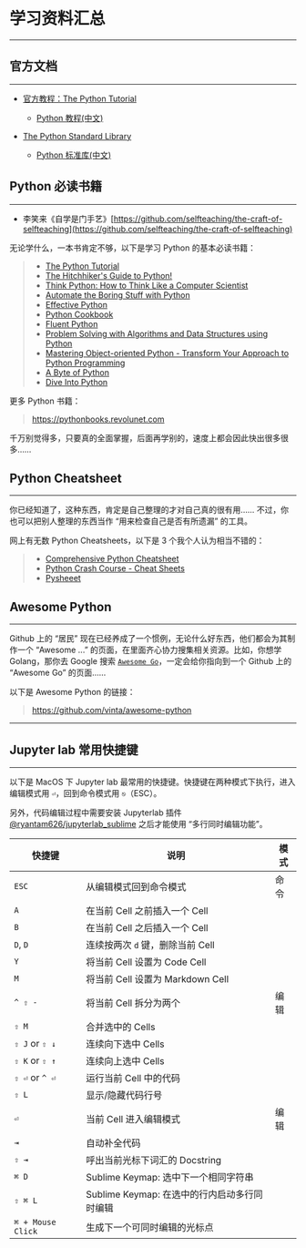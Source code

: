 # 学习资料汇总

-----


## 官方文档

---


* [官方教程：The Python Tutorial](https://docs.python.org/3/tutorial/index.html)
    * [Python 教程(中文)](https://docs.python.org/zh-cn/3/tutorial/index.html)

* [The Python Standard Library](https://docs.python.org/3/library/index.html)
    * [Python 标准库(中文)](https://docs.python.org/zh-cn/3/library/index.html)

## Python 必读书籍

---

* 李笑来《自学是门手艺》[https://github.com/selfteaching/the-craft-of-selfteaching](https://github.com/selfteaching/the-craft-of-selfteaching)

无论学什么，一本书肯定不够，以下是学习 Python 的基本必读书籍：

> * [The Python Tutorial](https://docs.python.org/3/tutorial/)
> * [The Hitchhiker's Guide to Python!](https://docs.python-guide.org/)
> * [Think Python: How to Think Like a Computer Scientist](http://greenteapress.com/thinkpython2/html/index.html)
> * [Automate the Boring Stuff with Python](https://automatetheboringstuff.com)
> * [Effective Python](https://effectivepython.com)
> * [Python Cookbook](https://www.amazon.com/Python-Cookbook-Recipes-Mastering-ebook/dp/B00DQV4GGY)
> * [Fluent Python](https://www.amazon.com/Fluent-Python-Concise-Effective-Programming-ebook/dp/B0131L3PW4)
> * [Problem Solving with Algorithms and Data Structures using Python](http://interactivepython.org/runestone/static/pythonds/index.html)
> * [Mastering Object-oriented Python - Transform Your Approach to Python Programming](https://www.amazon.com/dp/B00JVQ14UO/ref=dp-kindle-redirect?_encoding=UTF8&btkr=1)
> * [A Byte of Python](https://python.swaroopch.com/)
> * [Dive Into Python](https://linux.die.net/diveintopython/html/toc/index.html)

更多 Python 书籍：

> https://pythonbooks.revolunet.com

千万别觉得多，只要真的全面掌握，后面再学别的，速度上都会因此快出很多很多……


## Python Cheatsheet

---

你已经知道了，这种东西，肯定是自己整理的才对自己真的很有用…… 不过，你也可以把别人整理的东西当作 “用来检查自己是否有所遗漏” 的工具。

网上有无数 Python Cheatsheets，以下是 3 个我个人认为相当不错的：

> * [Comprehensive Python Cheatsheet](https://gto76.github.io/python-cheatsheet/)
> * [Python Crash Course - Cheat Sheets](https://github.com/ehmatthes/pcc/tree/master/cheat_sheets)
> * [Pysheeet](https://www.pythonsheets.com/)

## Awesome Python

---

Github 上的 “居民” 现在已经养成了一个惯例，无论什么好东西，他们都会为其制作一个 “Awesome ...” 的页面，在里面齐心协力搜集相关资源。比如，你想学 Golang，那你去 Google 搜索 [`Awesome Go`](https://www.google.com/search?q=awesome+go)，一定会给你指向到一个 Github 上的 “Awesome Go” 的页面……

以下是 Awesome Python 的链接：

> https://github.com/vinta/awesome-python









-----

## Jupyter lab 常用快捷键

---


以下是 MacOS 下 Jupyter lab 最常用的快捷键。快捷键在两种模式下执行，进入编辑模式用 `⏎`，回到命令模式用 `⎋`（ESC）。

另外，代码编辑过程中需要安装 Jupyterlab 插件 [@ryantam626/jupyterlab_sublime](https://github.com/ryantam626/jupyterlab_sublime) 之后才能使用 “多行同时编辑功能”。


| 快捷键  | 说明   | 模式   |
| ------- | ------------- | ------ |
| `ESC`   | 从编辑模式回到命令模式   | 命令   |
| `A`   | 在当前 Cell 之前插入一个 Cell  |  |
| `B`   | 在当前 Cell 之后插入一个 Cell  |  |
| `D`, `D` | 连续按两次 `d` 键，删除当前 Cell  |  |
| `Y`   | 将当前 Cell 设置为 Code Cell   |  |
| `M`   | 将当前 Cell 设置为 Markdown Cell   |  |
| `^ ⇧ - `  | 将当前 Cell 拆分为两个   | 编辑  |
| `⇧ M`   | 合并选中的 Cells   |  |
| `⇧ J` or `⇧ ↓`  | 连续向下选中 Cells   |  |
| `⇧ K` or `⇧ ↑`  | 连续向上选中 Cells   |  |
| `⇧ ⏎` or `^ ⏎`  | 运行当前 Cell 中的代码   |  |
| `⇧ L`   | 显示/隐藏代码行号  |  |
| `⏎`   | 当前 Cell 进入编辑模式   | 编辑   |
| `⇥`   | 自动补全代码   |  |
| `⇧ ⇥`   | 呼出当前光标下词汇的 Docstring   |  |
| `⌘ D`   | Sublime Keymap: 选中下一个相同字符串   |  |
| `⇧ ⌘ L`   | Sublime Keymap: 在选中的行内启动多行同时编辑   |  |
| `⌘ + Mouse Click`   | 生成下一个可同时编辑的光标点   |  |


